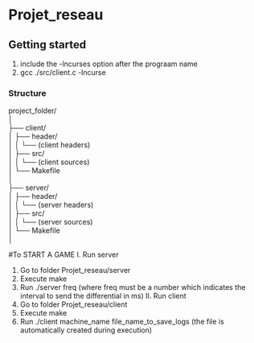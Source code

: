 # Projet_reseau

## Getting started

1.  include the -lncurses option after the prograam name
2.  gcc ./src/client.c -lncurse

### **Structure**

project_folder/  
│  
├── client/  
│ ├── header/  
│ │ └── (client headers)  
│ ├── src/  
│ │ └── (client sources)  
│ └── Makefile  
│  
├── server/  
│ ├── header/  
│ │ └── (server headers)  
│ ├── src/  
│ │ └── (server sources)  
│ └── Makefile  
│

#To START A GAME 
I. Run server
 1. Go to folder Projet_reseau/server 
 2. Execute make 
 3. Run ./server freq (where freq must be a number which indicates the interval to send the differential in ms)
II. Run client
 1. Go to folder Projet_reseau/client
 2. Execute make
 3. Run ./client machine_name file_name_to_save_logs (the file is automatically created during execution)


